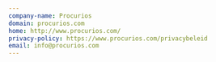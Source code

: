 ```yaml
---
company-name: Procurios
domain: procurios.com
home: http://www.procurios.com/
privacy-policy: https://www.procurios.com/privacybeleid
email: info@procurios.com
---
```




